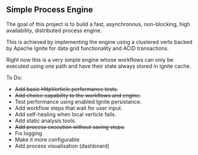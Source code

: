 ## Simple Process Engine
The goal of this project is to build a fast, asynchronous, non-blocking, high availability, distributed process engine.

This is achieved by implementing the engine using a clustered vertx backed by Apache Ignite for data grid functionality and ACID transactions.

Right now this is a very simple engine whose workflows can only be executed using one path and have their state always stored in Ignite cache.

To Do:
- ~~Add basic HttpVerticle performance tests.~~
- ~~Add choice capability to the workflows and engine.~~
- Test performance using enabled Ignite persistance.
- Add workflow steps that wait for user input.
- Add self-healing when local verticle fails.
- Add static analysis tools.
- ~~Add process execution without saving steps.~~
- Fix logging
- Make it more configurable
- Add process visualisation (dashboard)

